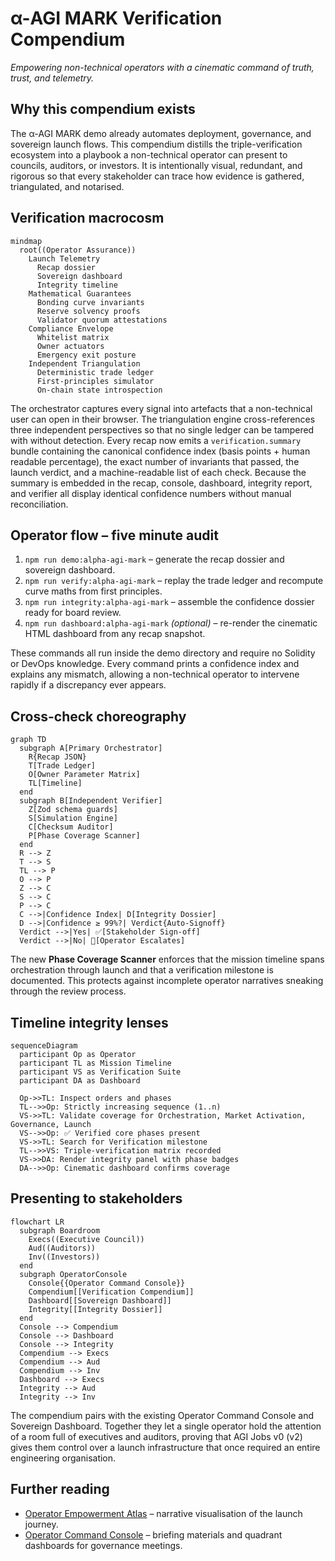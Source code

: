 # α-AGI MARK Verification Compendium

*Empowering non-technical operators with a cinematic command of truth, trust, and telemetry.*

## Why this compendium exists

The α-AGI MARK demo already automates deployment, governance, and sovereign launch flows. This compendium distills the
triple-verification ecosystem into a playbook a non-technical operator can present to councils, auditors, or investors.
It is intentionally visual, redundant, and rigorous so that every stakeholder can trace how evidence is gathered,
triangulated, and notarised.

## Verification macrocosm

```mermaid
mindmap
  root((Operator Assurance))
    Launch Telemetry
      Recap dossier
      Sovereign dashboard
      Integrity timeline
    Mathematical Guarantees
      Bonding curve invariants
      Reserve solvency proofs
      Validator quorum attestations
    Compliance Envelope
      Whitelist matrix
      Owner actuators
      Emergency exit posture
    Independent Triangulation
      Deterministic trade ledger
      First-principles simulator
      On-chain state introspection
```

The orchestrator captures every signal into artefacts that a non-technical user can open in their browser. The
triangulation engine cross-references three independent perspectives so that no single ledger can be tampered with
without detection. Every recap now emits a `verification.summary` bundle containing the canonical confidence index
(basis points + human readable percentage), the exact number of invariants that passed, the launch verdict, and a
machine-readable list of each check. Because the summary is embedded in the recap, console, dashboard, integrity report,
and verifier all display identical confidence numbers without manual reconciliation.

## Operator flow – five minute audit

1. `npm run demo:alpha-agi-mark` – generate the recap dossier and sovereign dashboard.
2. `npm run verify:alpha-agi-mark` – replay the trade ledger and recompute curve maths from first principles.
3. `npm run integrity:alpha-agi-mark` – assemble the confidence dossier ready for board review.
4. `npm run dashboard:alpha-agi-mark` *(optional)* – re-render the cinematic HTML dashboard from any recap snapshot.

These commands all run inside the demo directory and require no Solidity or DevOps knowledge. Every command prints a
confidence index and explains any mismatch, allowing a non-technical operator to intervene rapidly if a discrepancy ever
appears.

## Cross-check choreography

```mermaid
graph TD
  subgraph A[Primary Orchestrator]
    R{Recap JSON}
    T[Trade Ledger]
    O[Owner Parameter Matrix]
    TL[Timeline]
  end
  subgraph B[Independent Verifier]
    Z[Zod schema guards]
    S[Simulation Engine]
    C[Checksum Auditor]
    P[Phase Coverage Scanner]
  end
  R --> Z
  T --> S
  TL --> P
  O --> P
  Z --> C
  S --> C
  P --> C
  C -->|Confidence Index| D[Integrity Dossier]
  D -->|Confidence ≥ 99%?| Verdict{Auto-Signoff}
  Verdict -->|Yes| ✅[Stakeholder Sign-off]
  Verdict -->|No| 🛑[Operator Escalates]
```

The new **Phase Coverage Scanner** enforces that the mission timeline spans orchestration through launch and that a
verification milestone is documented. This protects against incomplete operator narratives sneaking through the review
process.

## Timeline integrity lenses

```mermaid
sequenceDiagram
  participant Op as Operator
  participant TL as Mission Timeline
  participant VS as Verification Suite
  participant DA as Dashboard

  Op->>TL: Inspect orders and phases
  TL-->>Op: Strictly increasing sequence (1..n)
  VS->>TL: Validate coverage for Orchestration, Market Activation, Governance, Launch
  VS-->>Op: ✅ Verified core phases present
  VS->>TL: Search for Verification milestone
  TL-->>VS: Triple-verification matrix recorded
  VS->>DA: Render integrity panel with phase badges
  DA-->>Op: Cinematic dashboard confirms coverage
```

## Presenting to stakeholders

```mermaid
flowchart LR
  subgraph Boardroom
    Execs((Executive Council))
    Aud((Auditors))
    Inv((Investors))
  end
  subgraph OperatorConsole
    Console{{Operator Command Console}}
    Compendium[[Verification Compendium]]
    Dashboard[[Sovereign Dashboard]]
    Integrity[[Integrity Dossier]]
  end
  Console --> Compendium
  Console --> Dashboard
  Console --> Integrity
  Compendium --> Execs
  Compendium --> Aud
  Compendium --> Inv
  Dashboard --> Execs
  Integrity --> Aud
  Integrity --> Inv
```

The compendium pairs with the existing Operator Command Console and Sovereign Dashboard. Together they let a single
operator hold the attention of a room full of executives and auditors, proving that AGI Jobs v0 (v2) gives them control
over a launch infrastructure that once required an entire engineering organisation.

## Further reading

- [Operator Empowerment Atlas](./operator-empowerment-atlas.md) – narrative visualisation of the launch journey.
- [Operator Command Console](./operator-command-console.md) – briefing materials and quadrant dashboards for governance
  meetings.

